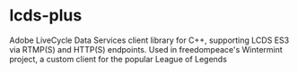 lcds-plus
=========

Adobe LiveCycle Data Services client library for C++, supporting LCDS ES3 via RTMP(S) and HTTP(S) endpoints. Used in freedompeace's Wintermint project, a custom client for the popular League of Legends 